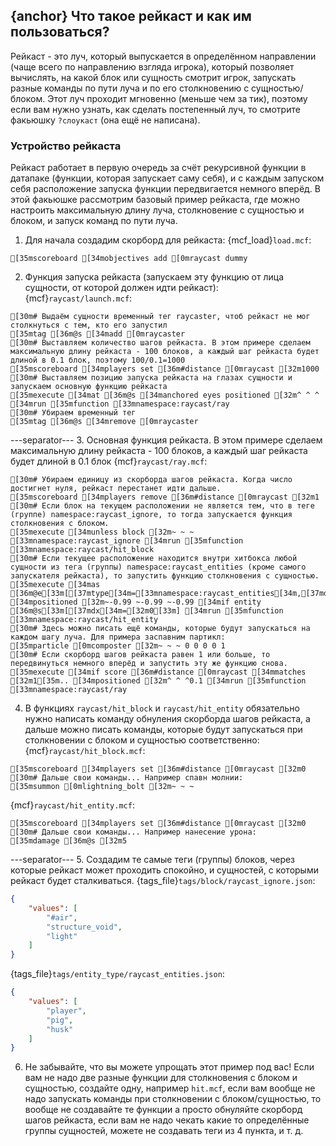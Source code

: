 ## {anchor} Что такое рейкаст и как им пользоваться?
Рейкаст - это луч, который выпускается в определённом направлении (чаще всего по направлению взгляда игрока), который позволяет вычислять, на какой блок или сущность смотрит игрок, запускать разные команды по пути луча и по его столкновению с сущностью/блоком. Этот луч проходит мгновенно (меньше чем за тик), поэтому если вам нужно узнать, как сделать постепенный луч, то смотрите факьюшку `?слоукаст` (она ещё не написана).

### Устройство рейкаста
Рейкаст работает в первую очередь за счёт рекурсивной функции в датапаке (функции, которая запускает саму себя), и с каждым запуском себя расположение запуска функции передвигается немного вперёд. В этой факьюшке рассмотрим базовый пример рейкаста, где можно настроить максимальную длину луча, столкновение с сущностью и блоком, и запуск команд по пути луча.
1. Для начала создадим скорборд для рейкаста:
{mcf_load}`load.mcf`:
```ansi
[35mscoreboard [34mobjectives add [0mraycast dummy
```
2. Функция запуска рейкаста (запускаем эту функцию от лица сущности, от которой должен идти рейкаст):
{mcf}`raycast/launch.mcf`:
```ansi
[30m# Выдаём сущности временный тег raycaster, чтоб рейкаст не мог столкнуться с тем, кто его запустил
[35mtag [36m@s [34madd [0mraycaster
[30m# Выставляем количество шагов рейкаста. В этом примере сделаем максимальную длину рейкаста - 100 блоков, а каждый шаг рейкаста будет длиной в 0.1 блок, поэтому 100/0.1=1000
[35mscoreboard [34mplayers set [36m#distance [0mraycast [32m1000
[30m# Выставляем позицию запуска рейкаста на глазах сущности и запускаем основную функцию рейкаста
[35mexecute [34mat [36m@s [34manchored eyes positioned [32m^ ^ ^ [34mrun [35mfunction [33mnamespace:raycast/ray
[30m# Убираем временный тег
[35mtag [36m@s [34mremove [0mraycaster
```
---separator---
3. Основная функция рейкаста. В этом примере сделаем максимальную длину рейкаста - 100 блоков, а каждый шаг рейкаста будет длиной в 0.1 блок
{mcf}`raycast/ray.mcf`:
```ansi
[30m# Убираем единицу из скорборда шагов рейкаста. Когда число достигнет нуля, рейкаст перестанет идти дальше.
[35mscoreboard [34mplayers remove [36m#distance [0mraycast [32m1
[30m# Если блок на текущем расположении не является тем, что в теге (группе) namespace:raycast_ignore, то тогда запускается функция столкновения с блоком.
[35mexecute [34munless block [32m~ ~ ~ [33mnamespace:raycast_ignore [34mrun [35mfunction [33mnamespace:raycast/hit_block
[30m# Если текущее расположение находится внутри хитбокса любой сущности из тега (группы) namespace:raycast_entities (кроме самого запускателя рейкаста), то запустить функцию столкновения с сущностью.
[35mexecute [34mas [36m@e[33m[[37mtype[34m=[33mnamespace:raycast_entities[34m,[37mdx[34m=[32m0[34m,[37mlimit[34m=[32m1[33m] [34mpositioned [32m~-0.99 ~-0.99 ~-0.99 [34mif entity [36m@s[33m[[37mdx[34m=[32m0[33m] [34mrun [35mfunction [33mnamespace:raycast/hit_entity
[30m# Здесь можно писать ещё команды, которые будут запускаться на каждом шагу луча. Для примера заспавним партикл:
[35mparticle [0mcomposter [32m~ ~ ~ 0 0 0 0 1
[30m# Если скорборд шагов рейкаста равен 1 или больше, то передвинуться немного вперёд и запустить эту же функцию снова.
[35mexecute [34mif score [36m#distance [0mraycast [34mmatches [32m1[35m.. [34mpositioned [32m^ ^ ^0.1 [34mrun [35mfunction [33mnamespace:raycast/ray
```
4. В функциях `raycast/hit_block` и `raycast/hit_entity` обязательно нужно написать команду обнуления скорборда шагов рейкаста, а дальше можно писать команды, которые будут запускаться при столкновении с блоком и сущностью соответственно:
{mcf}`raycast/hit_block.mcf`:
```ansi
[35mscoreboard [34mplayers set [36m#distance [0mraycast [32m0
[30m# Дальше свои команды... Например спавн молнии:
[35msummon [0mlightning_bolt [32m~ ~ ~
```
{mcf}`raycast/hit_entity.mcf`:
```ansi
[35mscoreboard [34mplayers set [36m#distance [0mraycast [32m0
[30m# Дальше свои команды... Например нанесение урона:
[35mdamage [36m@s [32m5
```
---separator---
5. Создадим те самые теги (группы) блоков, через которые рейкаст может проходить спокойно, и сущностей, с которыми рейкаст будет сталкиваться.
{tags_file}`tags/block/raycast_ignore.json`:
```json
{
	"values": [
		"#air",
		"structure_void",
		"light"
	]
}
```
{tags_file}`tags/entity_type/raycast_entities.json`:
```json
{
	"values": [
		"player",
		"pig",
		"husk"
	]
}
```
6. Не забывайте, что вы можете упрощать этот пример под вас! Если вам не надо две разные функции для столкновения с блоком и сущностью, создайте одну, например `hit.mcf`, если вам вообще не надо запускать команды при столкновении с блоком/сущностью, то вообще не создавайте те функции а просто обнуляйте скорборд шагов рейкаста, если вам не надо чекать какие то определённые группы сущностей, можете не создавать теги из 4 пункта, и т. д.